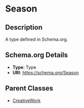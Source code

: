 # Season

## Description
A type defined in Schema.org.

## Schema.org Details
- **Type**: Type
- **URI**: https://schema.org/Season

## Parent Classes
- [CreativeWork](../CreativeWork.md)


